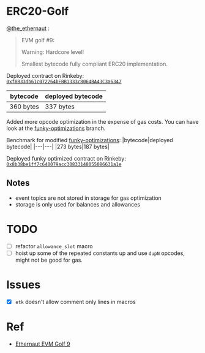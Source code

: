 # ERC20-Golf

[@the_ethernaut](https://twitter.com/the_ethernaut/status/1516131583593394176) :

> EVM golf #9:
> 
> Warning: Hardcore level!
> 
> Smallest bytecode fully compliant ERC20 implementation.

Deployed contract on Rinkeby: [`0xf8B33db61c072264bEBB1333c8064BA43C3a6347`](https://rinkeby.etherscan.io/address/0xf8b33db61c072264bebb1333c8064ba43c3a6347)

|bytecode|deployed bytecode|
|---|---|
|360 bytes| 337 bytes|

Added more opcode optimization in the expense of gas costs. You can have look at the [funky-optimizations](https://github.com/Saw-mon-and-Natalie/ERC20-Golf/tree/funky-optimizations) branch.

Benchmark for modified [funky-optimizations](https://github.com/Saw-mon-and-Natalie/ERC20-Golf/tree/funky-optimizations):
|bytecode|deployed bytecode|
|---|---|
|273 bytes|187 bytes|

Deployed funky optimized contract on Rinkeby: [`0x8b38be1ff7c640079acc30833148055086631a1e`](https://rinkeby.etherscan.io/address/0x8b38be1ff7c640079acc30833148055086631a1e)

## Notes
- event topics are not stored in storage for gas optimization
- storage is only used for balances and allowances

# TODO

- [ ] refactor `allowance_slot` macro
- [ ] hoist up some of the repeated constants up and use `dupN` opcodes, might not be good for gas.

# Issues

- [x] `etk` doesn't allow comment only lines in macros

# Ref

- [Ethernaut EVM Golf 9](https://twitter.com/the_ethernaut/status/1516131583593394176)